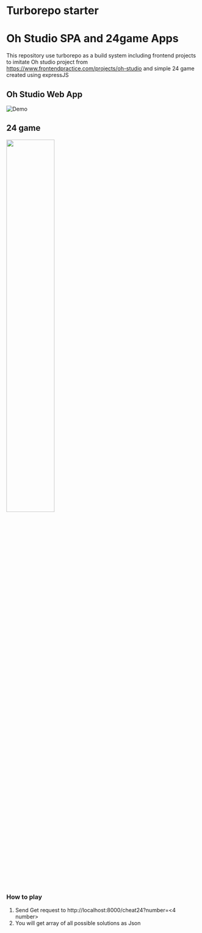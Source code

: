 # Turborepo starter

# Oh Studio SPA and 24game Apps

This repository use turborepo as a build system including frontend projects to imitate Oh studio project from https://www.frontendpractice.com/projects/oh-studio and simple 24 game created using expressJS

## Oh Studio Web App

![Demo](https://media.giphy.com/media/v1.Y2lkPTc5MGI3NjExOWJ1dGRicm5hY2dja3g4M3o0bGt6ZWMwZWZuMmVieHI2bHo5djcwZiZlcD12MV9pbnRlcm5hbF9naWZfYnlfaWQmY3Q9Zw/senXApyYpQWRnvZyaD/giphy.gif)

## 24 game

<img src="https://i.ibb.co/6yqdXKc/24game-postman.png" width="50%">

### How to play

1. Send Get request to http://localhost:8000/cheat24?number=<4 number>
2. You will get array of all possible solutions as Json
